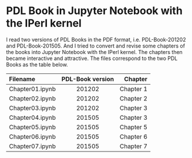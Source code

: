 # PDL Book in Jupyter Notebook with the IPerl kernel
 
I read two versions of PDL Books in the PDF format, i.e. PDL-Book-201202 and PDL-Book-201505. And I tried to convert and revise some chapters of the books into Jupyter Notebook with the IPerl kernel. The chapters then became interactive and attractive. The files correspond to the two PDL Books as the table below.

| Filename | PDL-Book version | Chapter |
| :--- | :---: | ---: |
| Chapter01.ipynb | 201202 | Chapter 1 |
| Chapter02.ipynb | 201202 | Chapter 2 |
| Chapter03.ipynb | 201202 | Chapter 3 |
| Chapter04.ipynb | 201505 | Chapter 3 |
| Chapter05.ipynb | 201505 | Chapter 5 |
| Chapter06.ipynb | 201505 | Chapter 6 |
| Chapter07.ipynb | 201505 | Chapter 7 |
